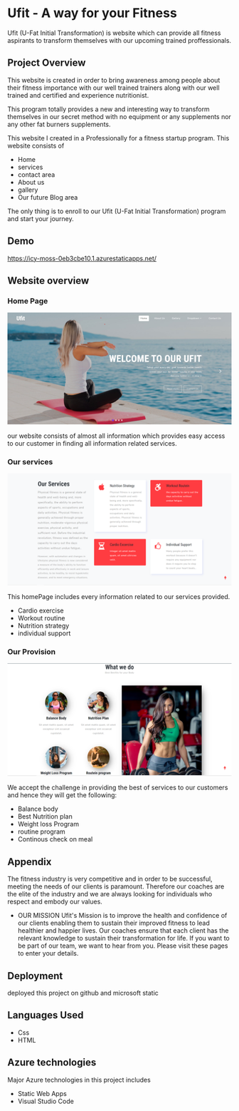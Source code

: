 
# Ufit - A way for your Fitness     

Ufit (U-Fat Initial Transformation) is website which can provide all fitness 
aspirants to transform themselves with our upcoming trained proffessionals.


## Project Overview

This website is created in order to bring awareness among people about their fitness importance
with our well trained trainers along with our well trained and certified and
experience nutritionist.

This program totally provides a new and interesting way to transform themselves
in our secret method with no equipment or any supplements nor any other fat burners
supplements. 

This website I created in a Professionally for a fitness startup program.
This website consists of 
* Home
* services
* contact area
* About us
* gallery
* Our future Blog area

The only thing is to enroll to our Ufit (U-Fat Initial Transformation) program and start 
your journey.

## Demo
https://icy-moss-0eb3cbe10.1.azurestaticapps.net/ 


## Website overview

### Home Page
![Website CoverPage overview](https://github.com/aarafaasmamd/screenshots/blob/master/ufit%201.png?raw=true)

our website consists of almost all information which provides easy 
access to our customer in finding all information related services.
### Our services
![Websiteservice page](https://github.com/aarafaasmamd/screenshots/blob/master/ufit%205.png?raw=true)

This homePage includes every information related to our services provided.
* Cardio exercise
* Workout routine
* Nutrition strategy
* individual support

### Our Provision
![What we do](https://github.com/aarafaasmamd/screenshots/blob/master/ufit%202.png?raw=true) 

We accept the challenge in providing the best of services to our customers
and hence they will get the following:
* Balance body
* Best Nutrition plan
* Weight loss Program
* routine program
* Continous check on meal 


## Appendix

The fitness industry is very competitive and in order to be successful, meeting the needs of our clients is paramount. Therefore our coaches are the elite of the industry and we are always looking for individuals who respect and embody our values.

* OUR MISSION 
Ufit's Mission is to improve the health and confidence of our clients enabling them to sustain their improved fitness to lead healthier and happier lives.
Our coaches ensure that each client has the relevant knowledge to sustain their transformation for life. If you want to be part of our team, we want to hear from you. Please visit these pages to enter your details.


## Deployment

deployed this project on github and microsoft static


## Languages Used

* Css 
* HTML


## Azure technologies 

Major Azure technologies in this project includes
* Static Web Apps
* Visual Studio Code
